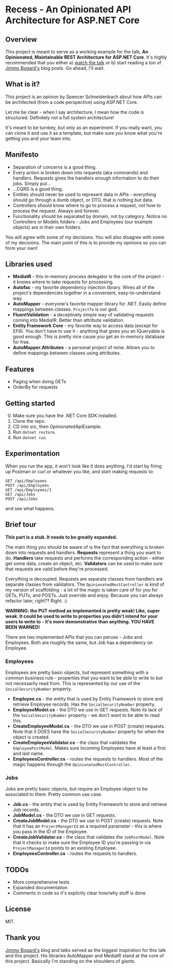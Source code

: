 # Recess - An Opinionated API Architecture for ASP.NET Core

## Overview

This project is meant to serve as a working example for the talk, **An Opinionated, Maintainable REST Architecture for ASP.NET Core**. It's highly recommended that you either a) [watch the talk](http://rest.schneids.net) or b) start reading a ton of [Jimmy Bogard's](https://twitter.com/jbogard) blog posts. Go ahead, I'll wait.

## What is it?

This project is an opinion by Spencer Schneidenbach about how APIs can be architected (from a code perspective) using ASP.NET Core.

Let me be clear - when I say architecture, I mean how the code is structured. Definitely not a full system architecture!

It's meant to be turnkey, but only as an experiment. If you really want, you can clone it and use it as a template, but make sure you know what you're getting you and your team into.

## Manifesto

* Separation of concerns is a good thing.
* Every action is broken down into requests (aka commands) and handlers. Requests gives the handlers enough information to do their jobs. Simply put...
* ...CQRS is a good thing.
* Entities should never be used to represent data in APIs - everything should go through a dumb object, or DTO, that is nothing but data.
* Controllers should know where to go to process a request, not how to process the request. Always and forever.
* Functionality should be separated by domain, not by category. Notice no Controllers or Models folders - Jobs and Employees (our example objects) are in their own folders.

You will agree with some of my decisions. You will also disagree with some of my decisions. The main point of this is to provide my opinions so you can form your own!

## Libraries used

* **MediatR** - this in-memory process delegator is the core of the project - it knows where to take requests for processing.
* **Autofac** - my favorite dependency injection library. Wires all of the project's dependencies together in a convenient, easy-to-understand way.
* **AutoMapper** - everyone's favorite mapper library for .NET. Easily define mappings between classes. `ProjectTo` is our god.
* **FluentValidation** - a deceptively simple way of validating requests coming into MediatR. Better than attribute validation.
* **Entity Framework Core** - my favorite way to access data (except for EF6). You don't have to use it - anything that gives you an IQueryable is good enough. This is pretty nice cause you get an in-memory database for free.
* **AutoMapper.Attributes** - a personal project of mine. Allows you to define mappings between classes using attributes.

## Features
- Paging when doing GETs
- OrderBy for requests

## Getting started

0. Make sure you have the .NET Core SDK installed.
1. Clone the repo.
2. CD into src, then OpinionatedApiExample.
3. Run `dotnet restore`.
4. Run `dotnet run`.

## Experimentation

When you run the app, it won't look like it does anything. I'd start by firing up Postman or curl or whatever you like, and start making requests to:

`GET /api/Employees`  
`POST /api/Employees`  
`GET /api/Employees/1`  
`GET /api/Jobs`  
`POST /api/Jobs`  

and see what happens.

## Brief tour

**This part is a stub. It needs to be greatly expanded.**

The main thing you should be aware of is the fact that everything is broken down into requests and handlers. **Requests** represent a thing you want to do. **Handlers** take requests and performs the corresponding action - either get some data, create an object, etc. **Validators** can be used to make sure that requests are valid before they're processed.

Everything is decoupled. Requests are separate classes from handlers are separate classes from validators. The `OpinionatedRestController` is kind of my version of scaffolding - a lot of the magic is taken care of for you for GETs, PUTs, and POSTs. Just override and enjoy. Because you can always refactor later, right?? Right. :)

**WARNING: the PUT method as implemented is pretty weak! Like, super weak. It could be used to write to properties you didn't intend for your users to write to - it's more demonstrative than anything. YOU HAVE BEEN WARNED!**

There are two implemented APIs that you can peruse - Jobs and Employees. Both are roughly the same, but Job has a dependency on Employee.

### Employees

Employees are pretty basic objects, but represent something with a common business rule - properties that you want to be able to write to but not necessarily read from. This is represented by our use of the `SocialSecurityNumber` property.

* **Employee.cs** - the entity that is used by Entity Framework to store and retrieve Employee records. Has the `SocialSecurityNumber` property.
* **EmployeeModel.cs** - the DTO we use in GET requests. Note its lack of the `SocialSecurityNumber` property - we don't want to be able to read this.
* **CreateEmployeeModel.cs** - the DTO we use in POST (create) requests. Note that it DOES have the `SocialSecurityNumber` property for when the object is created.
* **CreateEmployeeValidator.cs** - the class that validates the `EmployeePostModel`. Makes sure incoming Employees have at least a first and last name.
* **EmployeesController.cs** - routes the requests to handlers. Most of the magic happens through the `OpinionatedRestController`.

### Jobs

Jobs are pretty basic objects, but require an Employee object to be associated to them. Pretty common use case.

* **Job.cs** - the entity that is used by Entity Framework to store and retrieve Job records.
* **JobModel.cs** - the DTO we use in GET requests.
* **CreateJobModel.cs** - the DTO we use in POST (create) requests. Note that it has an `ProjectManagerId` as a required parameter - this is where you pass in the ID of the Employee.
* **CreateJobValidator.cs** - the class that validates the `JobPostModel`. Note that it checks to make sure the Employee ID you're passing in via `ProjectManagerId` points to an existing Employee.
* **EmployeesController.cs** - routes the requests to handlers.

## TODOs

* More comprehensive tests
* Expanded documentation
* Comments in code so it's explictly clear how/why stuff is done

## License

MIT.

## Thank you

[Jimmy Bogard's](https://twitter.com/jbogard) blog and talks served as the biggest inspiration for this talk and this project. His libraries AutoMapper and MediatR stand at the core of this project. Basically I'm standing on the shoulders of giants.